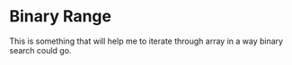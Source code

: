 # Binary Range

This is something that will help me to iterate through array in a way binary search could go.
